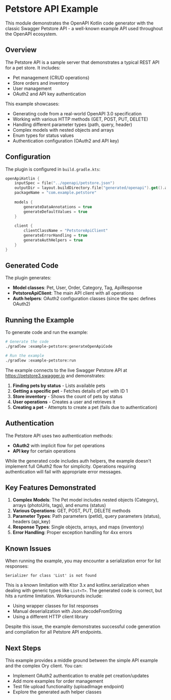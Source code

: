 # Petstore API Example

This module demonstrates the OpenAPI Kotlin code generator with the classic Swagger Petstore API - a well-known example API used throughout the OpenAPI ecosystem.

## Overview

The Petstore API is a sample server that demonstrates a typical REST API for a pet store. It includes:
- Pet management (CRUD operations)
- Store orders and inventory
- User management
- OAuth2 and API key authentication

This example showcases:
- Generating code from a real-world OpenAPI 3.0 specification
- Working with various HTTP methods (GET, POST, PUT, DELETE)
- Handling different parameter types (path, query, header)
- Complex models with nested objects and arrays
- Enum types for status values
- Authentication configuration (OAuth2 and API key)

## Configuration

The plugin is configured in `build.gradle.kts`:

```kotlin
openApiKotlin {
    inputSpec = file("../openapi/petstore.json")
    outputDir = layout.buildDirectory.file("generated/openapi").get().asFile
    packageName = "com.example.petstore"
    
    models {
        generateDataAnnotations = true
        generateDefaultValues = true
    }
    
    client {
        clientClassName = "PetstoreApiClient"
        generateErrorHandling = true
        generateAuthHelpers = true
    }
}
```

## Generated Code

The plugin generates:
- **Model classes**: Pet, User, Order, Category, Tag, ApiResponse
- **PetstoreApiClient**: The main API client with all operations
- **Auth helpers**: OAuth2 configuration classes (since the spec defines OAuth2)

## Running the Example

To generate code and run the example:

```bash
# Generate the code
./gradlew :example-petstore:generateOpenApiCode

# Run the example
./gradlew :example-petstore:run
```

The example connects to the live Swagger Petstore API at https://petstore3.swagger.io and demonstrates:

1. **Finding pets by status** - Lists available pets
2. **Getting a specific pet** - Fetches details of pet with ID 1
3. **Store inventory** - Shows the count of pets by status
4. **User operations** - Creates a user and retrieves it
5. **Creating a pet** - Attempts to create a pet (fails due to authentication)

## Authentication

The Petstore API uses two authentication methods:
- **OAuth2** with implicit flow for pet operations
- **API key** for certain operations

While the generated code includes auth helpers, the example doesn't implement full OAuth2 flow for simplicity. Operations requiring authentication will fail with appropriate error messages.

## Key Features Demonstrated

1. **Complex Models**: The Pet model includes nested objects (Category), arrays (photoUrls, tags), and enums (status)
2. **Various Operations**: GET, POST, PUT, DELETE methods
3. **Parameter Types**: Path parameters (petId), query parameters (status), headers (api_key)
4. **Response Types**: Single objects, arrays, and maps (inventory)
5. **Error Handling**: Proper exception handling for 4xx errors

## Known Issues

When running the example, you may encounter a serialization error for list responses:
```
Serializer for class 'List' is not found
```

This is a known limitation with Ktor 3.x and kotlinx.serialization when dealing with generic types like `List<T>`. The generated code is correct, but hits a runtime limitation. Workarounds include:
- Using wrapper classes for list responses
- Manual deserialization with Json.decodeFromString
- Using a different HTTP client library

Despite this issue, the example demonstrates successful code generation and compilation for all Petstore API endpoints.

## Next Steps

This example provides a middle ground between the simple API example and the complex Ory client. You can:
- Implement OAuth2 authentication to enable pet creation/updates
- Add more examples for order management
- Test file upload functionality (uploadImage endpoint)
- Explore the generated auth helper classes